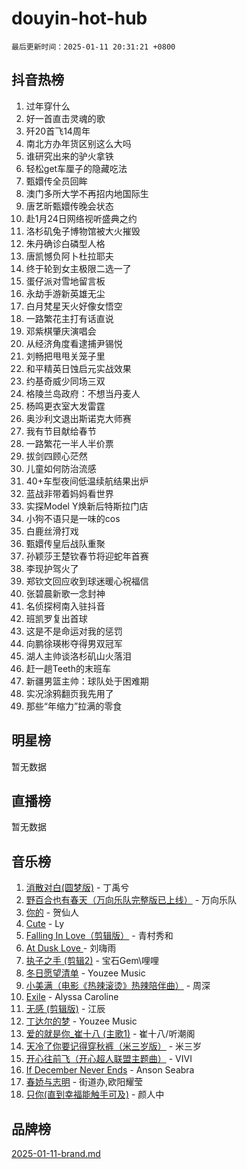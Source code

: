 # douyin-hot-hub

`最后更新时间：2025-01-11 20:31:21 +0800`

## 抖音热榜

1. 过年穿什么
1. 好一首直击灵魂的歌
1. 歼20首飞14周年
1. 南北方办年货区别这么大吗
1. 谁研究出来的驴火拿铁
1. 轻松get车厘子的隐藏吃法
1. 甄嬛传全员回眸
1. 澳门多所大学不再招内地国际生
1. 唐艺昕甄嬛传晚会状态
1. 赴1月24日网络视听盛典之约
1. 洛杉矶兔子博物馆被大火摧毁
1. 朱丹确诊白磷型人格
1. 唐凯憾负阿卜杜拉耶夫
1. 终于轮到女主极限二选一了
1. 蛋仔派对雪地留言板
1. 永劫手游新英雄无尘
1. 白月梵星天火好像女悟空
1. 一路繁花主打有话直说
1. 邓紫棋肇庆演唱会
1. 从经济角度看逮捕尹锡悦
1. 刘畅把甩甩关笼子里
1. 和平精英日蚀启元实战效果
1. 约基奇威少同场三双
1. 格陵兰岛政府：不想当丹麦人
1. 杨鸣更衣室大发雷霆
1. 奥沙利文退出斯诺克大师赛
1. 我有节目献给春节
1. 一路繁花一半人半价票
1. 拔剑四顾心茫然
1. 儿童如何防治流感
1. 40+车型夜间低温续航结果出炉
1. 蓝战非带着妈妈看世界
1. 实探Model Y焕新后特斯拉门店
1. 小狗不语只是一味的cos
1. 白鹿丝滑打戏
1. 甄嬛传皇后战队重聚
1. 孙颖莎王楚钦春节将迎蛇年首赛
1. 李现护驾火了
1. 郑钦文回应收到球迷暖心祝福信
1. 张碧晨新歌一念封神
1. 名侦探柯南入驻抖音
1. 班凯罗复出首球
1. 这是不是命运对我的惩罚
1. 向鹏徐瑛彬夺得男双冠军
1. 湖人主帅谈洛杉矶山火落泪
1. 赶一趟Teeth的末班车
1. 新疆男篮主帅：球队处于困难期
1. 实况涂鸦翻页我先用了
1. 那些“年缩力”拉满的零食

## 明星榜

暂无数据

## 直播榜

暂无数据

## 音乐榜

1. [消散对白(圆梦版)](https://sf5-hl-cdn-tos.douyinstatic.com/obj/tos-cn-ve-2774/og4jB5I5IizzoZVAAAzWgBMAsMDWoArfwBOiFs) - 丁禹兮
1. [野百合也有春天（万向乐队完整版已上线）](https://sf5-hl-cdn-tos.douyinstatic.com/obj/tos-cn-ve-2774/oMnUxhRAMiAGBqDtIPBQ7ACYQZFlJCftcgeDJE) - 万向乐队
1. [你的](https://sf5-hl-cdn-tos.douyinstatic.com/obj/tos-cn-ve-2774/oYuIeKf42jB7sEV6B2upMdpYAgfrQWj0FeRegh) - 贺仙人
1. [Cute](https://sf5-hl-cdn-tos.douyinstatic.com/obj/tos-cn-ve-2774/o4IbIzHWKAAB4wsS5qMBRiiAlEBGTpQRNfFvuo) - Ly
1. [Falling In Love（剪辑版）](https://sf5-hl-cdn-tos.douyinstatic.com/obj/tos-cn-ve-2774/o8ajpA8zzgBPahbBIO8AcKGBLJezFCRd1wfP9f) - 青村秀和
1. [ At Dusk  Love ](https://sf5-hl-cdn-tos.douyinstatic.com/obj/tos-cn-ve-2774/o8CrpCf5CaYgI4ZrtQgMQAFEfuGqNnRSDQAPBc) - 刘嗨雨
1. [执子之手 (剪辑2)](https://sf5-hl-cdn-tos.douyinstatic.com/obj/tos-cn-ve-2774/oUoZLQjCc31XzqsBnBQUNgeKtYPBcgbFDwtfcu) - 宝石Gem\哩哩
1. [冬日愿望清单](https://sf5-hl-cdn-tos.douyinstatic.com/obj/tos-cn-ve-2774/oIIgUOeamCFCVAzxN6MFRLIBlLGpUqQxeeHrLE) - Youzee Music
1. [小美满（电影《热辣滚烫》热辣陪伴曲）](https://sf5-hl-cdn-tos.douyinstatic.com/obj/tos-cn-ve-2774/o0GAn2lSgfZIDUgtevCGDQYnFg4CwnrBaxbTZL) - 周深
1. [Exile](https://sf5-hl-cdn-tos.douyinstatic.com/obj/tos-cn-ve-2774/oYj4gAQTknKE3WW0Je8KGmQ7z1cA4FefwtbufD) - Alyssa Caroline
1. [无感 (剪辑版)](https://sf5-hl-cdn-tos.douyinstatic.com/obj/tos-cn-ve-2774/o0eIsUzJBDlQaQFC5OFlgbMEZC1TFYBftOBn6p) - 江辰
1. [丁达尔的梦](https://sf5-hl-cdn-tos.douyinstatic.com/obj/tos-cn-ve-2774/oMU3WirUZBVQkAC9ccG5P2IQirziZM2RTInUY) - Youzee Music
1. [爱的就是你_崔十八 (主歌1)](https://sf5-hl-cdn-tos.douyinstatic.com/obj/tos-cn-ve-2774/oI5BO5DhFZ6UTcNCnZaOCBLtZ7WIMQGfgnXf5E) - 崔十八/听潮阁
1. [天冷了你要记得穿秋裤（米三岁版）](https://sf5-hl-cdn-tos.douyinstatic.com/obj/tos-cn-ve-2774/oQlIwVIDWiZ6BQilAorS7MA0AgCkQDvcZAdm1) - 米三岁
1. [开心往前飞（开心超人联盟主题曲）](https://sf5-hl-cdn-tos.douyinstatic.com/obj/tos-cn-ve-2774/9d8fb7c82cf1421fb93a9fe925275e0a) - VIVI
1. [If December Never Ends](https://sf5-hl-cdn-tos.douyinstatic.com/obj/tos-cn-ve-2774/oY1IQMoTgCFIBg8RZifyqlBBt1UFgitTYmxeOS) - Anson Seabra
1. [春娇与志明](https://sf5-hl-cdn-tos.douyinstatic.com/obj/tos-cn-ve-2774/e530d8fceb7044b39707d7f9ff54add1) - 街道办,欧阳耀莹
1. [只你(直到幸福能触手可及)](https://sf5-hl-cdn-tos.douyinstatic.com/obj/tos-cn-ve-2774/o0lBkRDzFTeaVSUz3ZZSCBVtZ5DIMQGfgmEAuE) - 颜人中

## 品牌榜

[2025-01-11-brand.md](2025-01-11-brand.md)
